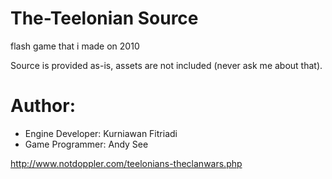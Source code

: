 # The-Teelonian Source

flash game that i made on 2010

Source is provided as-is, assets are not included (never ask me about that).

# Author:

* Engine Developer: Kurniawan Fitriadi
* Game Programmer: Andy See

http://www.notdoppler.com/teelonians-theclanwars.php

